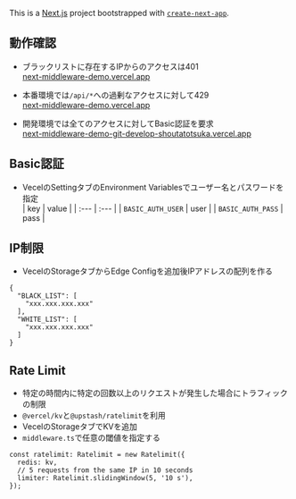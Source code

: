 This is a [Next.js](https://nextjs.org/) project bootstrapped with [`create-next-app`](https://github.com/vercel/next.js/tree/canary/packages/create-next-app).


## 動作確認  
- ブラックリストに存在するIPからのアクセスは401  
[next-middleware-demo.vercel.app](https://next-middleware-demo.vercel.app)  

- 本番環境では`/api/*`への過剰なアクセスに対して429  
[next-middleware-demo.vercel.app](https://next-middleware-demo.vercel.app)  

- 開発環境では全てのアクセスに対してBasic認証を要求  
[next-middleware-demo-git-develop-shoutatotsuka.vercel.app](https://next-middleware-demo-git-develop-shoutatotsuka.vercel.app)

## Basic認証
- VecelのSettingタブのEnvironment Variablesでユーザー名とパスワードを指定  
| key | value  |
| :--- | :--- |
| `BASIC_AUTH_USER` | user |
| `BASIC_AUTH_PASS` | pass |

## IP制限
- VecelのStorageタブからEdge Configを追加後IPアドレスの配列を作る  
```
{
  "BLACK_LIST": [
    "xxx.xxx.xxx.xxx"
  ],
  "WHITE_LIST": [
    "xxx.xxx.xxx.xxx"
  ]
}
```

## Rate Limit
- 特定の時間内に特定の回数以上のリクエストが発生した場合にトラフィックの制限  
- `@vercel/kv`と`@upstash/ratelimit`を利用  
- VecelのStorageタブでKVを追加  
- `middleware.ts`で任意の閾値を指定する  
```
const ratelimit: Ratelimit = new Ratelimit({
  redis: kv,
  // 5 requests from the same IP in 10 seconds
  limiter: Ratelimit.slidingWindow(5, '10 s'),
});
```
